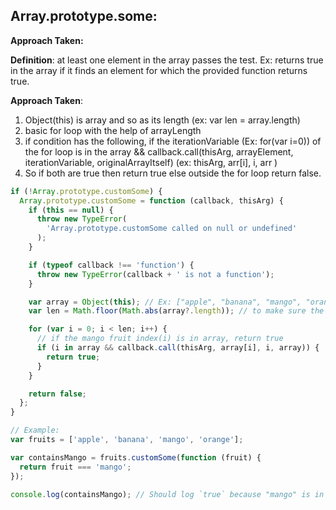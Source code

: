 ## Array.prototype.some:

<strong>Approach Taken:</strong>

**Definition**: at least one element in the array passes the test. Ex: returns true in the array if it finds an element for which the provided function returns true.

**Approach Taken**:

1. Object(this) is array and so as its length (ex: var len = array.length)
2. basic for loop with the help of arrayLength
3. if condition has the following, if the iterationVariable (Ex: for(var i=0)) of the for loop is in the array && callback.call(thisArg, arrayElement, iterationVariable, originalArrayItself) (ex: thisArg, arr[i], i, arr )
4. So if both are true then return true else outside the for loop return false.

```js
if (!Array.prototype.customSome) {
  Array.prototype.customSome = function (callback, thisArg) {
    if (this == null) {
      throw new TypeError(
        'Array.prototype.customSome called on null or undefined'
      );
    }

    if (typeof callback !== 'function') {
      throw new TypeError(callback + ' is not a function');
    }

    var array = Object(this); // Ex: ["apple", "banana", "mango", "orange"]
    var len = Math.floor(Math.abs(array?.length)); // to make sure the length is positive and rounded instead of decimals

    for (var i = 0; i < len; i++) {
      // if the mango fruit index(i) is in array, return true
      if (i in array && callback.call(thisArg, array[i], i, array)) {
        return true;
      }
    }

    return false;
  };
}

// Example:
var fruits = ['apple', 'banana', 'mango', 'orange'];

var containsMango = fruits.customSome(function (fruit) {
  return fruit === 'mango';
});

console.log(containsMango); // Should log `true` because "mango" is in the array
```
